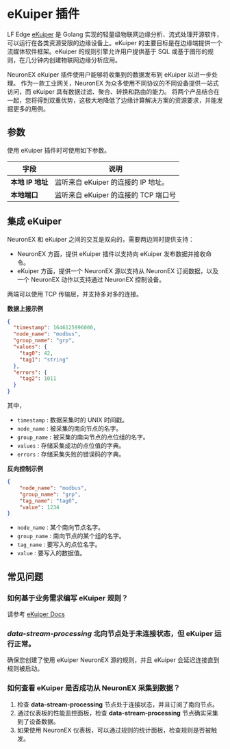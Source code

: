 # eKuiper 插件

LF Edge [eKuiper] 是 Golang 实现的轻量级物联网边缘分析、流式处理开源软件，可以运行在各类资源受限的边缘设备上。eKuiper 的主要目标是在边缘端提供一个流媒体软件框架。eKuiper 的规则引擎允许用户提供基于 SQL 或基于图形的规则，在几分钟内创建物联网边缘分析应用。

NeuronEX eKuiper 插件使用户能够将收集到的数据发布到 eKuiper 以进一步处理。
作为一款工业网关，NeuronEX 为众多使用不同协议的不同设备提供一站式访问，而 eKuiper 具有数据过滤、聚合、转换和路由的能力。
将两个产品结合在一起，您将得到双重优势，这极大地降低了边缘计算解决方案的资源要求，并能发掘更多的用例。

## 参数

使用 eKuiper 插件时可使用如下参数。

| 字段                | 说明                                                         |
| ------------------- | ------------------------------------------------------------ |
| **本地 IP 地址**    | 监听来自 eKuiper 的连接的 IP 地址。                          |
| **本地端口**        | 监听来自 eKuiper 的连接的 TCP 端口号                         |

## 集成 eKuiper

NeuronEX 和 eKuiper 之间的交互是双向的，需要两边同时提供支持：
* NeuronEX 方面，提供 eKuiper 插件以支持向 eKuiper 发布数据并接收命令。
* eKuiper 方面，提供一个 NeuronEX 源以支持从 NeuronEX 订阅数据，以及一个 NeuronEX 动作以支持通过 NeuronEX 控制设备。

两端可以使用 TCP 传输层，并支持多对多的连接。

**数据上报示例**

```json
{
  "timestamp": 1646125996000,
  "node_name": "modbus", 
  "group_name": "grp",
  "values": {
    "tag0": 42,
    "tag1": "string"
  },
  "errors": {
    "tag2": 1011
  }
}
```

其中，

* `timestamp` : 数据采集时的 UNIX 时间戳。
* `node_name` : 被采集的南向节点的名字。
* `group_name` : 被采集的南向节点的点位组的名字。
* `values` : 存储采集成功的点位值的字典。
* `errors` : 存储采集失败的错误码的字典。

**反向控制示例**

```json
{
    "node_name": "modbus",
    "group_name": "grp",
    "tag_name": "tag0",
    "value": 1234
}
```

* `node_name` : 某个南向节点名字。
* `group_name` : 南向节点的某个组的名字。
* `tag_name` : 要写入的点位名字。
* `value` : 要写入的数据值。

<!--【attention】这一页删掉了大量的内容，需要确认 https://neugates.io/docs/zh/latest/configuration/north-apps/ekuiper/overview.html-->

[eKuiper]: https://ekuiper.org
[NNG pair0 协议]: https://nng.nanomsg.org/man/v1.3.2/nng_pair.7.html
[IPC 传输层]: https://nng.nanomsg.org/man/v1.3.2/nng_ipc.7.html
[TCP 传输层]: https://nng.nanomsg.org/man/v1.3.2/nng_tcp.7.html
[使用 eKuiper 对 Neuron 采集的数据进行流式处理]: https://ekuiper.org/docs/zh/latest/integrations/neuron/neuron_integration_tutorial.html#integration-of-neuron-and-ekuiper



## 常见问题

### 如何基于业务需求编写 eKuiper 规则？

请参考 [eKuiper Docs](https://ekuiper.org/docs/en/latest)

### *data-stream-processing* 北向节点处于未连接状态，但 eKuiper 运行正常。

确保您创建了使用 eKuiper NeuronEX 源的规则，并且 eKuiper 会延迟连接直到规则被启动。

### 如何查看 eKuiper 是否成功从 NeuronEX 采集到数据？

1. 检查 **data-stream-processing** 节点处于连接状态，并且订阅了南向节点。
2. 通过仪表板的性能监控面板，检查 **data-stream-processing** 节点确实采集到了设备数据。
3. 如果使用 NeuronEX 仪表板，可以通过规则的统计面板，检查规则是否被触发。
